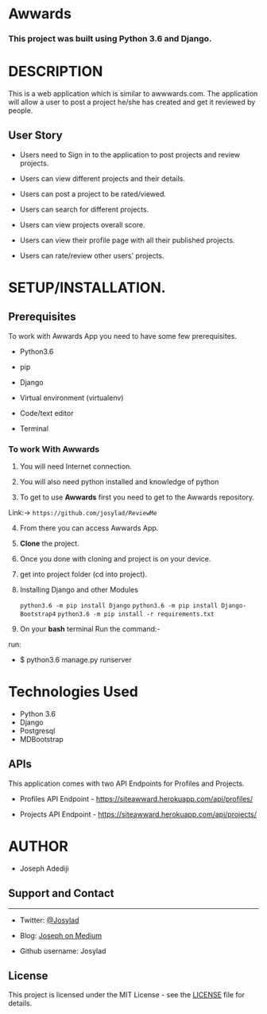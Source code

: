 # Awwards

### **This project was built using Python 3.6  and Django.** 


# DESCRIPTION

This is a web application which is similar to awwwards.com. The application will allow a user to post a project he/she has created and get it reviewed by people.

## User Story

- Users need to Sign in to the application to post projects and review projects.

- Users can view different projects and their details. 

- Users can post a project to be rated/viewed.

- Users can search for different projects.

-  Users can view projects overall score. 

-  Users can view their profile page with all their published projects. 

-  Users can rate/review other users' projects.


# **SETUP/INSTALLATION.**
## Prerequisites

To work with Awwards App you need to have some few prerequisites.

- Python3.6

- pip

- Django 

- Virtual environment (virtualenv)

- Code/text editor

- Terminal


### **To work With Awwards**

1. You will need Internet connection.

2. You will also need python installed and knowledge of python

3. To get to use **Awwards** first you need to get to the Awwards repository. 

Link:-> ```https://github.com/josylad/ReviewMe```

4. From there you can access Awwards App.

5. **Clone** the project.

6. Once you done with cloning and project is on your device.

7. get into project folder (cd into project).

8. Installing Django and other Modules

    `python3.6 -m pip install Django`
    `python3.6 -m pip install Django-Bootstrap4`
    `python3.6 -m pip install -r requirements.txt`

9. On your **bash** terminal Run the command:- 

run: 
* $ python3.6 manage.py runserver

# Technologies Used

* Python 3.6
* Django
* Postgresql
* MDBootstrap


## APIs 
This application comes with two API Endpoints for Profiles and Projects.

- Profiles API Endpoint - https://siteawward.herokuapp.com/api/profiles/ 

- Projects API Endpoint - https://siteawward.herokuapp.com/api/projects/


# AUTHOR

* Joseph Adediji 

## Support and Contact
---

- Twitter: [@Josylad](https://twitter.com/josylad/)

- Blog: [Joseph on Medium](https://medium.com/@josylad/)

- Github username: Josylad

## License
This project is licensed under the MIT License - see the [LICENSE](LICENSE) file for details.
